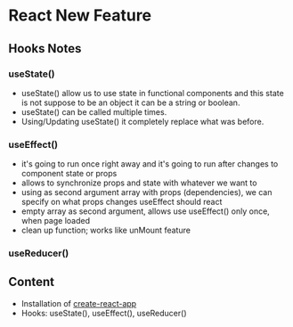 # React New Feature

## Hooks Notes
### useState()
- useState() allow us to use state in functional components and this state is not suppose to be an object it can be a string or boolean.
- useState() can be called multiple times.
- Using/Updating useState() it completely replace what was before.

### useEffect()
- it's going to run once right away and it's going to run after changes to component state or props
- allows to synchronize props and state with whatever we want to
- using as second argument array with props (dependencies), we can specify on what props changes useEffect should react
- empty array as second argument, allows use useEffect() only once, when page loaded
- clean up function; works like unMount feature

### useReducer()

## Content
- Installation of [create-react-app](https://github.com/facebook/create-react-app)
- Hooks: useState(), useEffect(), useReducer()
